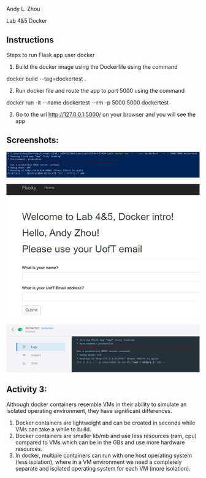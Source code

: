 Andy L. Zhou
&nbsp;

Lab 4&5 Docker
## Instructions
Steps to run Flask app user docker

1. Build the docker image using the Dockerfile using the command

docker build --tag=dockertest .

2. Run docker file and route the app to port 5000 using the command

docker run -it --name dockertest --rm -p 5000:5000 dockertest

3. Go to the url http://127.0.0.1:5000/ on your browser and you will see the app


## Screenshots:

![activity2 screenshot](./screenshots/Lab45_1.png "Activity 2 screenshot")

![activity2 screenshot](./screenshots/Lab45_2.png "Activity 2 screenshot")

![activity2 screenshot](./screenshots/Lab45_3.png "Activity 2 screenshot")



## Activity 3:
Although docker containers resemble VMs in their ability to simulate an isolated operating environment, 
they have significant differences.
1. Docker containers are lightweight and can be created in seconds while VMs can take a while to build.
2. Docker containers are smaller kb/mb and use less resources (ram, cpu) compared to VMs which can be in
the GBs and use more hardware resources.
3. In docker, multiple containers can run with one host operating system (less isolation), where in a VM environment we
need a completely separate and isolated operating system for each VM (more isolation).


 
